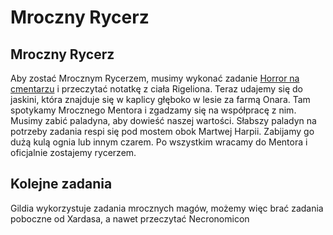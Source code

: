 # Mroczny Rycerz

## Mroczny Rycerz

Aby zostać Mrocznym Rycerzem, musimy wykonać zadanie [Horror na cmentarzu](Sekcje/Zadania/Rozdzial_I.md?id=horror-na-cmentarzu) i przeczytać notatkę z ciała Rigeliona. Teraz udajemy się do jaskini, która znajduje się w kaplicy głęboko w lesie za farmą Onara. Tam spotykamy Mrocznego Mentora i zgadzamy się na współpracę z nim. Musimy zabić paladyna, aby dowieść naszej wartości. Słabszy paladyn na potrzeby zadania respi się pod mostem obok Martwej Harpii. Zabijamy go dużą kulą ognia lub innym czarem. Po wszystkim wracamy do Mentora i oficjalnie zostajemy rycerzem.

## Kolejne zadania

Gildia wykorzystuje zadania mrocznych magów, możemy więc brać zadania poboczne od Xardasa, a nawet przeczytać Necronomicon

